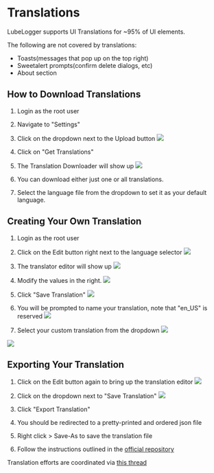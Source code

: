 # Translations

LubeLogger supports UI Translations for ~95% of UI elements.

The following are not covered by translations:
- Toasts(messages that pop up on the top right)
- Sweetalert prompts(confirm delete dialogs, etc)
- About section

## How to Download Translations

1. Login as the root user
2. Navigate to "Settings"
3. Click on the dropdown next to the Upload button
![](/Misc/Translations/a/image-1731509539436.png)

4. Click on "Get Translations"
5. The Translation Downloader will show up
![](/Misc/Translations/a/image-1731509632839.png)

6. You can download either just one or all translations.
7. Select the language file from the dropdown to set it as your default language.

## Creating Your Own Translation

1. Login as the root user
2. Click on the Edit button right next to the language selector
![](/Misc/Translations/a/image-1731510261383.png)

3. The translator editor will show up
![](/Misc/Translations/a/image-1731509847256.png)

4. Modify the values in the right.
![](/Misc/Translations/a/image-1731509922693.png)

5. Click "Save Translation"
![](/Misc/Translations/a/image-1731509990437.png)

6. You will be prompted to name your translation, note that "en_US" is reserved
![](/Misc/Translations/a/image-1731510061033.png)

7. Select your custom translation from the dropdown
![](/Misc/Translations/a/image-1731510176858.png)

![](/Misc/Translations/a/image-1731510239333.png)

## Exporting Your Translation

1. Click on the Edit button again to bring up the translation editor
![](/Misc/Translations/a/image-1731510396898.png)

2. Click on the dropdown next to "Save Translation"
![](/Misc/Translations/a/image-1731510444446.png)

3. Click "Export Translation"
4. You should be redirected to a pretty-printed and ordered json file
5. Right click > Save-As to save the translation file
6. Follow the instructions outlined in the [official repository](https://github.com/hargata/lubelog_translations/)

Translation efforts are coordinated via [this thread](https://github.com/hargata/lubelog/discussions/240)
